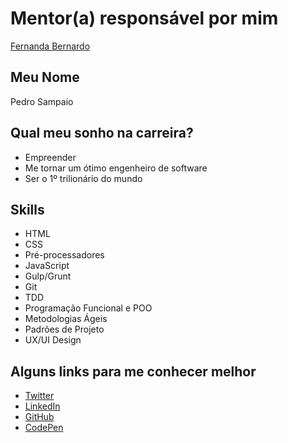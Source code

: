 # Mentor(a) responsável por mim

[Fernanda Bernardo](https://github.com/training-center/mentoria/blob/master/profiles/mentors/profiles/fernandabernardo.md)

## Meu Nome

Pedro Sampaio

## Qual meu sonho na carreira?

- Empreender
- Me tornar um ótimo engenheiro de software
- Ser o 1º trilionário do mundo

## Skills

* HTML
* CSS
* Pré-processadores
* JavaScript
* Gulp/Grunt
* Git
* TDD
* Programação Funcional e POO
* Metodologias Ágeis
* Padrões de Projeto
* UX/UI Design

## Alguns links para me conhecer melhor

- [Twitter](https://twitter.com/pedroigorjs)
- [LinkedIn](https://linkedin.com/in/pedroigorjs)
- [GitHub](https://github.com/pedroigorjs)
- [CodePen](https://codepen.io/pedroigorjs)
